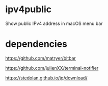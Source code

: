 # ipv4public
Show public IPv4 address in macOS menu bar

# dependencies
https://github.com/matryer/bitbar

https://github.com/julienXX/terminal-notifier

https://stedolan.github.io/jq/download/
